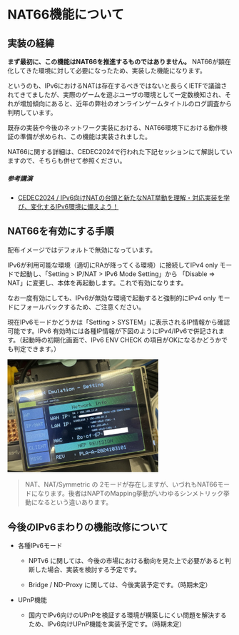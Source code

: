 NAT66機能について
==================================================================================================

実装の経緯
--------------------------------------------------------------------------------------------------

__まず最初に、この機能はNAT66を推進するものではありません。__ NAT66が顕在化してきた環境に対して必要になったため、実装した機能になります。

というのも、IPv6におけるNATは存在するべきではないと長らくIETFで議論されてきてましたが、実際のゲームを遊ぶユーザの環境として一定数検知され、それが増加傾向にあると、近年の弊社のオンラインゲームタイトルのログ調査から判明しています。

既存の実装や今後のネットワーク実装における、NAT66環境下における動作検証の準備が求められ、この機能は実装されました。

NAT66に関する詳細は、CEDEC2024で行われた下記セッションにて解説していますので、そちらも併せて参照ください。

##### 参考講演

- [CEDEC2024 / IPv6向けNATの台頭と新たなNAT挙動を理解・対応実装を学び、変化するIPv6環境に備えよう！](https://cedil.cesa.or.jp/cedil_sessions/view/2928)

## NAT66を有効にする手順

配布イメージではデフォルトで無効になっています。

IPv6が利用可能な環境（適切にRAが降ってくる環境）に接続してIPv4 only モードで起動し、「Setting > IP/NAT > IPv6 Mode Setting」から 「Disable => NAT」に変更し、本体を再起動します。これで有効になります。

なお一度有効にしても、IPv6が無効な環境で起動すると強制的にIPv4 only モードにフォールバックするため、ご注意ください。

現在IPv6モードかどうかは「Setting > SYSTEM」に表示されるIP情報から確認可能です。IPv6 有効時には各種IP情報が下図のようにIPv4/IPv6で併記されます。（起動時の初期化画面で、IPv6 ENV CHECK の項目がOKになるかどうかでも判定できます。）

<img src="img/SampleIPv6Setting.jpg" alt="SampleIPv6Setting" style="zoom:33%;" />

> NAT、NAT/Symmetric の 2モードが存在しますが、いづれもNAT66モードになります。後者はNAPTのMapping挙動がいわゆるシンメトリック挙動になるという違いあります。

今後のIPv6まわりの機能改修について
--------------------------------------------------------------------------------------------------

- 各種IPv6モード

  - NPTv6 に関しては、今後の市場における動向を見た上で必要があると判断した場合、実装を検討する予定です。

  - Bridge / ND-Proxy に関しては、今後実装予定です。（時期未定）

- UPnP機能
  - 国内でIPv6向けのUPnPを検証する環境が構築しにくい問題を解決するため、IPv6向けUPnP機能を実装予定です。（時期未定）

